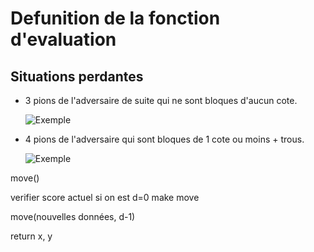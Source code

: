 # Defunition de la fonction d'evaluation

## Situations perdantes

- 3 pions de l'adversaire de suite qui ne sont bloques d'aucun cote.

  ![Exemple](IA_GOMOKU/images/perdante1.png)

- 4 pions de l'adversaire qui sont bloques de 1 cote ou moins + trous.

  ![Exemple](IA_GOMOKU/images/perdante2.png)

move()

verifier score actuel
si on est d=0
make move

move(nouvelles données, d-1)

return x, y
